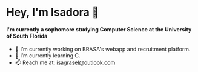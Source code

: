 # Hey, I'm Isadora 👋
#### I'm currently a sophomore studying Computer Science at the University of South Florida
- 🔭 I’m currently working on BRASA's webapp and recruitment platform.
- 🌱 I’m currently learning C.
- 📫 Reach me at: isagrasel@outlook.com

<!--
**isadoragrasel/isadoragrasel** is a ✨ _special_ ✨ repository because its `README.md` (this file) appears on your GitHub profile.

Here are some ideas to get you started:

- 🔭 I’m currently working on ...
- 🌱 I’m currently learning ...
- 👯 I’m looking to collaborate on ...
- 🤔 I’m looking for help with ...
- 💬 Ask me about ...
- 📫 How to reach me: ...
- 😄 Pronouns: ...
- ⚡ Fun fact: ...
-->

